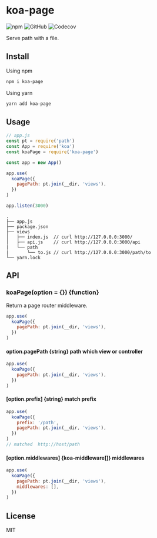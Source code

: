 # koa-page

![npm](https://img.shields.io/npm/v/koa-page)
![GitHub](https://img.shields.io/github/license/justan/koa-page)
![Codecov](https://img.shields.io/codecov/c/github/justan/koa-page)

Serve path with a file.

## Install

Using npm

```sh
npm i koa-page
```

Using yarn

```js
yarn add koa-page
```

## Usage

```js
// app.js
const pt = require('path')
const App = require('koa')
const koaPage = require('koa-page')

const app = new App()

app.use(
  koaPage({
    pagePath: pt.join(__dir, 'views'),
  })
)

app.listen(3000)
```

```
.
├── app.js
├── package.json
├── views
│   ├── index.js  // curl http://127.0.0.0:3000/
│   ├── api.js    // curl http://127.0.0.0:3000/api
|   └── path
|       └── to.js // curl http://127.0.0.0:3000/path/to
└── yarn.lock
```

## API

### koaPage(option = {}) {function}

Return a page router middleware.

```js
app.use(
  koaPage({
    pagePath: pt.join(__dir, 'views'),
  })
)
```

#### option.pagePath {string} path which view or controller

```js
app.use(
  koaPage({
    pagePath: pt.join(__dir, 'views'),
  })
)
```

#### [option.prefix] {string} match prefix

```js
app.use(
  koaPage({
    prefix: '/path',
    pagePath: pt.join(__dir, 'views'),
  })
)
// matched  http://host/path
```

#### [option.middlewares] {koa-middleware[]} middlewares

```js
app.use(
  koaPage({
    pagePath: pt.join(__dir, 'views'),
    middlewares: [],
  })
)
```

## License

MIT
